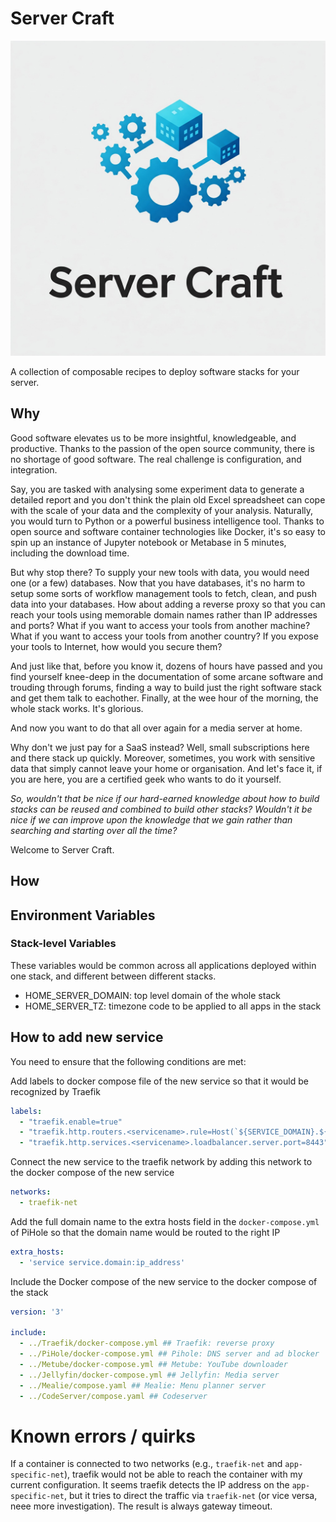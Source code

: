 # Server Craft

![logo](Assets/logo.jpg)

A collection of composable recipes to deploy software stacks for your server.

## Why

Good software elevates us to be more insightful, knowledgeable, and productive. Thanks to the passion of the open source community, there is no shortage of good software. The real challenge is configuration, and integration. 

Say, you are tasked with analysing some experiment data to generate a detailed report and you don't think the plain old Excel spreadsheet can cope with the scale of your data and the complexity of your analysis. Naturally, you would turn to Python or a powerful business intelligence tool. Thanks to open source and software container technologies like Docker, it's so easy to spin up an instance of Jupyter notebook or Metabase in 5 minutes, including the download time.  

But why stop there? To supply your new tools with data, you would need one (or a few) databases. Now that you have databases, it's no harm to setup some sorts of workflow management tools to fetch, clean, and push data into your databases. How about adding a reverse proxy so that you can reach your tools using memorable domain names rather than IP addresses and ports? What if you want to access your tools from another machine? What if you want to access your tools from another country? If you expose your tools to Internet, how would you secure them? 

And just like that, before you know it, dozens of hours have passed and you find yourself knee-deep in the documentation of some arcane software and trouding through forums, finding a way to build just the right software stack and get them talk to eachother. Finally, at the wee hour of the morning, the whole stack works. It's glorious. 

And now you want to do that all over again for a media server at home.

Why don't we just pay for a SaaS instead? Well, small subscriptions here and there stack up quickly. Moreover, sometimes, you work with sensitive data that simply cannot leave your home or organisation. And let's face it, if you are here, you are a certified geek who wants to do it yourself. 

*So, wouldn't that be nice if our hard-earned knowledge about how to build stacks can be reused and combined to build other stacks? Wouldn't it be nice if we can improve upon the knowledge that we gain rather than searching and starting over all the time?*

Welcome to Server Craft.

## How




## Environment Variables



### Stack-level Variables

These variables would be common across all applications deployed within one stack, and different between different stacks. 

- HOME_SERVER_DOMAIN: top level domain of the whole stack
- HOME_SERVER_TZ: timezone code to be applied to all apps in the stack



## How to add new service

You need to ensure that the following conditions are met:

Add labels to docker compose file of the new service so that it would be recognized by Traefik

```yaml
labels:
  - "traefik.enable=true"
  - "traefik.http.routers.<servicename>.rule=Host(`${SERVICE_DOMAIN}.${HOME_SERVER_DOMAIN}`)"
  - "traefik.http.services.<servicename>.loadbalancer.server.port=8443"
```

Connect the new service to the traefik network by adding this network to the docker compose of the new service

```yaml
networks:
  - traefik-net
```

Add the full domain name to the extra hosts field in the `docker-compose.yml` of PiHole so that the domain name would be routed to the right IP

```yaml
extra_hosts:
  - 'service service.domain:ip_address'
```

Include the Docker compose of the new service to the docker compose of the stack

```yaml
version: '3'

include:
  - ../Traefik/docker-compose.yml ## Traefik: reverse proxy
  - ../PiHole/docker-compose.yml ## Pihole: DNS server and ad blocker
  - ../Metube/docker-compose.yml ## Metube: YouTube downloader
  - ../Jellyfin/docker-compose.yml ## Jellyfin: Media server
  - ../Mealie/compose.yaml ## Mealie: Menu planner server
  - ../CodeServer/compose.yaml ## Codeserver
```


# Known errors / quirks

If a container is connected to two networks (e.g., `traefik-net` and `app-specific-net`), traefik would not be able to reach the container with my current configuration. It seems traefik detects the IP address on the `app-specific-net`, but it tries to direct the traffic via `traefik-net` (or vice versa, neee more investigation). The result is always gateway timeout.
